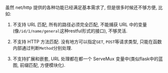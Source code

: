 虽然 net/http 提供的各种功能已经满足基本需求了, 但是很多时候还不够方便, 比如: 

1. 不支持 URL 匹配, 所有的路径必须完全匹配, 不能捕获 URL 中的变量(像`/id/1/name/general`这种restful形式的接口), 不够灵活.

2. 不支持 HTTP 方法匹配. 没有地方可以指定`GET`, `POST`等请求类型, 只能在函数内部通过判断`Method`分别处理.

3. 不支持扩展和嵌套, URL 处理都在都一个 ServeMux 变量中(类似flask中的蓝图, 前缀匹配, 方便模块化).
